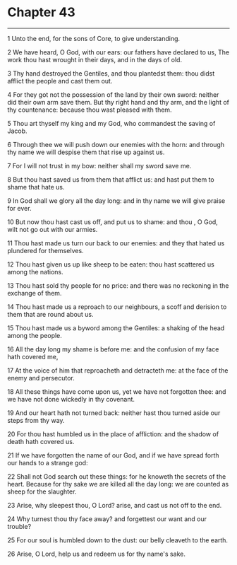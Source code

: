 # Chapter 43

***

1 Unto the end, for the sons of Core, to give understanding.

2 We have heard, O God, with our ears: our fathers have declared to us, The work thou hast wrought in their days, and in the days of old.

3 Thy hand destroyed the Gentiles, and thou plantedst them: thou didst afflict the people and cast them out.

4 For they got not the possession of the land by their own sword: neither did their own arm save them. But thy right hand and thy arm, and the light of thy countenance: because thou wast pleased with them.

5 Thou art thyself my king and my God, who commandest the saving of Jacob.

6 Through thee we will push down our enemies with the horn: and through thy name we will despise them that rise up against us.

7 For I will not trust in my bow: neither shall my sword save me.

8 But thou hast saved us from them that afflict us: and hast put them to shame that hate us.

9 In God shall we glory all the day long: and in thy name we will give praise for ever.

10 But now thou hast cast us off, and put us to shame: and thou , O God, wilt not go out with our armies.

11 Thou hast made us turn our back to our enemies: and they that hated us plundered for themselves.

12 Thou hast given us up like sheep to be eaten: thou hast scattered us among the nations.

13 Thou hast sold thy people for no price: and there was no reckoning in the exchange of them.

14 Thou hast made us a reproach to our neighbours, a scoff and derision to them that are round about us.

15 Thou hast made us a byword among the Gentiles: a shaking of the head among the people.

16 All the day long my shame is before me: and the confusion of my face hath covered me,

17 At the voice of him that reproacheth and detracteth me: at the face of the enemy and persecutor.

18 All these things have come upon us, yet we have not forgotten thee: and we have not done wickedly in thy covenant.

19 And our heart hath not turned back: neither hast thou turned aside our steps from thy way.

20 For thou hast humbled us in the place of affliction: and the shadow of death hath covered us.

21 If we have forgotten the name of our God, and if we have spread forth our hands to a strange god:

22 Shall not God search out these things: for he knoweth the secrets of the heart. Because for thy sake we are killed all the day long: we are counted as sheep for the slaughter.

23 Arise, why sleepest thou, O Lord? arise, and cast us not off to the end.

24 Why turnest thou thy face away? and forgettest our want and our trouble?

25 For our soul is humbled down to the dust: our belly cleaveth to the earth.

26 Arise, O Lord, help us and redeem us for thy name's sake.

